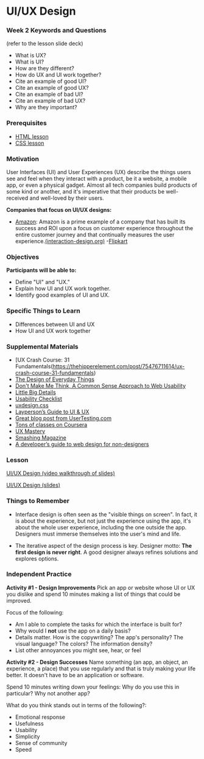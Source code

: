 # UI/UX Design

### Week 2 Keywords and Questions

(refer to the lesson slide deck)

- What is UX?
- What is UI?
- How are they different?
- How do UX and UI work together?
- Cite an example of good UI?
- Cite an example of good UX?
- Cite an example of bad UI?
- Cite an example of bad UX?
- Why are they important?

### Prerequisites

- [HTML lesson](/web/html.md)
- [CSS lesson](/web/css.md)

### Motivation

User Interfaces (UI) and User Experiences (UX) describe the things users see and feel when they interact with a product, be it a website, a mobile app, or even a physical gadget. Almost all tech companies build products of some kind or another, and it's imperative that their products be well-received and well-loved by their users.

**Companies that focus on UI/UX designs:**

- [Amazon](https://www.amazon.com/): Amazon is a prime example of a company that has built its success and ROI upon a focus on customer experience throughout the entire customer journey and that continually measures the user experience.[(interaction-design.org)](https://www.interaction-design.org/literature/article/improve-customer-experience-with-ux-investments-that-increase-roi) -[Flipkart](https://www.flipkart.com/)

### Objectives

**Participants will be able to:**

- Define "UI" and "UX."
- Explain how UI and UX work together.
- Identify good examples of UI and UX.

### Specific Things to Learn

- Differences between UI and UX
- How UI and UX work together

### Supplemental Materials

- [UX Crash Course: 31 Fundamentals(https://thehipperelement.com/post/75476711614/ux-crash-course-31-fundamentals)
- [The Design of Everyday Things](https://www.amazon.com/Design-Everyday-Things-Revised-Expanded/dp/0465050654)
- [Don't Make Me Think, A Common Sense Approach to Web Usability](https://www.amazon.com/Dont-Make-Think-Revisited-Usability/dp/0321965515)
- [Little Big Details](http://littlebigdetails.com/)
- [Usability Checklist](https://stayintech.com/info/UX)
- [uxdesign.css](https://uxdesign.cc/)
- [Layperson’s Guide to UI & UX](https://careerfoundry.com/en/blog/ux-design/the-difference-between-ux-and-ui-design-a-laymans-guide/)
- [Great blog post from UserTesting.com](https://www.usertesting.com/blog/2016/04/27/ui-vs-ux/)
- [Tons of classes on Coursera](https://www.coursera.org/courses?languages=en&query=ux+design)
- [UX Mastery](http://uxmastery.com/resources/process/)
- [Smashing Magazine](https://www.smashingmagazine.com/)
- [A developer’s guide to web design for non-designers](https://medium.freecodecamp.org/a-developers-guide-to-web-design-for-non-designers-1f64ce28c38d)

### Lesson

[UI/UX Design (video walkthrough of slides)](https://drive.google.com/file/d/16tB5ibNnz-BhQlHG1BA2G5R2PdJacN_9/view?usp=sharing)

[UI/UX Design (slides)](https://docs.google.com/presentation/d/1iOaE1u26qItZseC4v72K0VT87V9d6W-OkAwcs4Ag48U/edit?usp=sharing)

### Things to Remember

- Interface design is often seen as the "visible things on screen". In fact, it is about the experience, but not just the experience using the app, it's about the whole user experience, including the one outside the app. Designers must immerse themselves into the user's mind and life.

- The iterative aspect of the design process is key. Designer motto: **The first design is never right**. A good designer always refines solutions and explores options.

### Independent Practice

**Activity #1 - Design Improvements**
Pick an app or website whose UI or UX you dislike and spend 10 minutes making a list of things that could be improved.

Focus of the following:

- Am I able to complete the tasks for which the interface is built for?
- Why would I **not** use the app on a daily basis?
- Details matter. How is the copywriting? The app's personality? The visual language? The colors? The information density?
- List other annoyances you might see, hear, or feel

**Activity #2 - Design Successes**
Name something (an app, an object, an experience, a place) that you use regularly and that is truly making your life better. It doesn't have to be an application or software.

Spend 10 minutes writing down your feelings: Why do you use this in particular? Why not another app?

What do you think stands out in terms of the following?:

- Emotional response
- Usefulness
- Usability
- Simplicity
- Sense of community
- Speed
